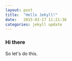 ```yaml
---
layout: post
title:  "Hello Jekyll!"
date:   2015-03-17 11:21:36
categories: jekyll update
---
```

### Hi there

So let's do this.
